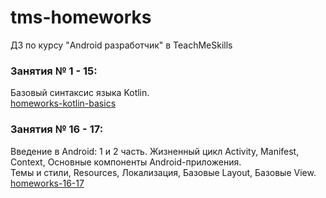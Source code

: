 # tms-homeworks
ДЗ по курсу "Android разработчик" в TeachMeSkills

### Занятия № 1 - 15:
Базовый синтаксис языка Kotlin.  
[homeworks-kotlin-basics](https://github.com/MaksimMaksimchyk/homeworks-kotlin-basics)


### Занятия № 16 - 17:
Введение в Android: 1 и 2 часть.
Жизненный цикл Activity, Manifest, Context, Основные компоненты Android-приложения.  
Темы и стили, Resources, Локализация, Базовые Layout, Базовые View.  
[homeworks-16-17](https://github.com/MaksimMaksimchyk/homeworks-16-17)
